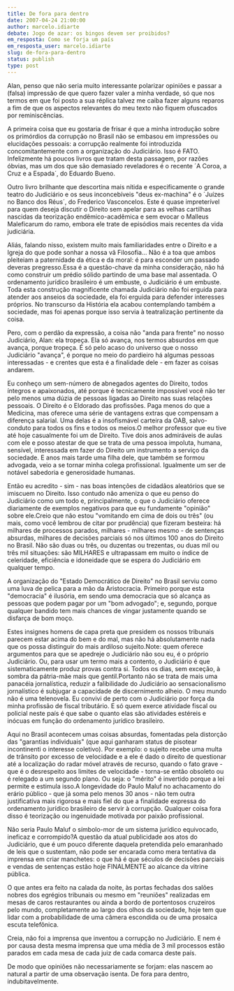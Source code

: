 ```yaml
---
title: De fora para dentro
date: 2007-04-24 21:00:00
author: marcelo.idiarte
debate: Jogo de azar: os bingos devem ser proibidos?
em_resposta: Como se forja um país
em_resposta_user: marcelo.idiarte
slug: de-fora-para-dentro
status: publish 
type: post
---
```


Alan, penso que não seria muito interessante polarizar opiniões e passar a (falsa) impressão de que quero fazer valer a minha verdade, só que nos termos em que foi posto a sua réplica talvez me caiba fazer alguns reparos a fim de que os aspectos relevantes do meu texto não fiquem ofuscados por reminiscências.  
  
A primeira coisa que eu gostaria de frisar é que a minha introdução sobre os primórdios da corrupção no Brasil não se embasou em impressões ou elucidações pessoais: a corrupção realmente foi introduzida concomitantemente com a organização do Judiciário. Isso é FATO. Infelizmente há poucos livros que tratam desta passagem, por razões óbvias, mas um dos que são demasiado reveladores é o recente ´A Coroa, a Cruz e a Espada´, do Eduardo Bueno.  
  
Outro livro brilhante que descortina mais nítida e especificamente o grande teatro do Judiciário e os seus inconcebíveis "deus ex-machina" é o ´Juízes no Banco dos Réus´, do Frederico Vasconcelos. Este é quase impreterível para quem deseja discutir o Direito sem apelar para as velhas cartilhas nascidas da teorização endêmico-acadêmica e sem evocar o Malleus Maleficarum do ramo, embora ele trate de episódios mais recentes da vida judiciária.  
  
Aliás, falando nisso, existem muito mais familiaridades entre o Direito e a Igreja do que pode sonhar a nossa vã Filosofia... Não é a toa que ambos pleiteiam a paternidade da ética e da moral: é para esconder um passado deveras pregresso.Essa é a questão-chave da minha consideração, não há como construir um prédio sólido partindo de uma base mal assentada. O ordenamento jurídico brasileiro é um embuste, o Judiciário é um embuste. Toda esta construção magnificente chamada Judiciário não foi erguida para atender aos anseios da sociedade, ela foi erguida para defender interesses próprios. No transcurso da História ela acabou contemplando também a sociedade, mas foi apenas porque isso servia à teatralização pertinente da coisa.  
  
Pero, com o perdão da expressão, a coisa não "anda para frente" no nosso Judiciário, Alan: ela tropeça. Ela só avança, nos termos absurdos em que avança, porque tropeça. É só pelo acaso do universo que o nosso Judiciário "avança", é porque no meio do pardieiro há algumas pessoas interessadas - e crentes que esta é a finalidade dele - em fazer as coisas andarem.  
  
Eu conheço um sem-número de abnegados agentes do Direito, todos íntegros e apaixonados, até porque é tecnicamente impossível você não ter pelo menos uma dúzia de pessoas ligadas ao Direito nas suas relações pessoais. O Direito é o Eldorado das profissões. Paga menos do que a Medicina, mas oferece uma série de vantagens extras que compensam a diferença salarial. Uma delas é a insofismável carteira da OAB, salvo-conduto para todos os fins e todos os meios.O melhor professor que eu tive até hoje casualmente foi um de Direito. Tive dois anos admiráveis de aulas com ele e posso atestar de que se trata de uma pessoa impoluta, humana, sensível, interessada em fazer do Direito um instrumento a serviço da sociedade. E anos mais tarde uma filha dele, que também se formou advogada, veio a se tornar minha colega profissional. Igualmente um ser de notável sabedoria e generosidade humanas.  
  
Então eu acredito - sim - nas boas intenções de cidadãos aleatórios que se imiscuem no Direito. Isso contudo não ameniza o que eu penso do Judiciário como um todo e, principalmente, o que o Judiciário oferece diariamente de exemplos negativos para que eu fundamente "opinião" sobre ele.Creio que não estou "vomitando em cima de dois ou três" (ou mais, como você lembrou de citar por prudência) que fizeram besteira: há milhares de processos parados, milhares - milhares mesmo - de sentenças absurdas, milhares de decisões parciais só nos últimos 100 anos do Direito no Brasil. Não são duas ou três, ou duzentas ou trezentas, ou duas mil ou três mil situações: são MILHARES e ultrapassam em muito o índice de celeridade, eficiência e idoneidade que se espera do Judiciário em qualquer tempo.  
  
A organização do "Estado Democrático de Direito" no Brasil serviu como uma luva de pelica para a mão da Aristocracia. Primeiro porque esta "democracia" é ilusória, em sendo uma democracia que só alcança as pessoas que podem pagar por um "bom advogado"; e, segundo, porque qualquer bandido tem mais chances de vingar justamente quando se disfarça de bom moço.  
  
Estes insignes homens de capa preta que presidem os nossos tribunais parecem estar acima do bem e do mal, mas não há absolutamente nada que os possa distinguir do mais ardiloso sujeito.Note: quem oferece argumentos para que se apedreje o Judiciário não sou eu, é o próprio Judiciário. Ou, para usar um termo mais a contento, o Judiciário é que sistematicamente produz provas contra si. Todos os dias, sem exceção, à sombra da pátria-mãe mais que gentil.Portanto não se trata de mais uma panacéia jornalística, reduzir a falibilidade do Judiciário ao sensacionalismo jornalístico é subjugar a capacidade de discernimento alheio. O meu mundo não é uma telenovela. Eu convivi de perto com o Judiciário por força da minha profissão de fiscal tributário. E só quem exerce atividade fiscal ou policial neste país é que sabe o quanto elas são atividades estéreis e inócuas em função do ordenamento jurídico brasileiro.  
  
Aqui no Brasil acontecem umas coisas absurdas, fomentadas pela distorção das "garantias individuais" (que aqui ganharam status de pisotear incontinenti o interesse coletivo). Por exemplo: o sujeito recebe uma multa de trânsito por excesso de velocidade e a ele é dado o direito de questionar até a localização do radar móvel através de recurso, quando o fato grave - que é o desrespeito aos limites de velocidade - torna-se então obsoleto ou é relegado a um segundo plano. Ou seja: o "mérito" é invertido porque a lei permite e estimula isso.A longevidade do Paulo Maluf no achacamento do erário público - que já soma pelo menos 30 anos - não tem outra justificativa mais rigorosa e mais fiel do que a finalidade expressa do ordenamento jurídico brasileiro de servir à corrupção. Qualquer coisa fora disso é teorização ou ingenuidade motivada por paixão profissional.  
  
Não seria Paulo Maluf o símbolo-mor de um sistema jurídico equivocado, ineficaz e corrompido?A questão da atual publicidade aos atos do Judiciário, que é um pouco diferente daquela pretendida pelo emaranhado de leis que o sustentam, não pode ser encarada como mera tentativa da imprensa em criar manchetes: o que há é que séculos de decisões parciais e vendas de sentenças estão hoje FINALMENTE ao alcance da vitrine pública.  
  
O que antes era feito na calada da noite, às portas fechadas dos salões nobres dos egrégios tribunais ou mesmo em "reuniões" realizadas em mesas de caros restaurantes ou ainda a bordo de portentosos cruzeiros pelo mundo, completamente ao largo dos olhos da sociedade, hoje tem que lidar com a probabilidade de uma câmera escondida ou de uma prosaica escuta telefônica.  
  
Creia, não foi a imprensa que inventou a corrupção no Judiciário. E nem é por causa desta mesma imprensa que uma média de 3 mil processos estão parados em cada mesa de cada juiz de cada comarca deste país.  
  
De modo que opiniões não necessariamente se forjam: elas nascem ao natural a partir de uma observação isenta. De fora para dentro, indubitavelmente.
